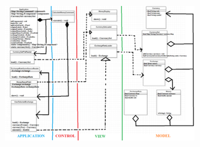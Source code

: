![alt tag](https://github.com/espumita/MoneyCalculator/blob/master/images/MVCA-MoneyCalculatorUml.PNG)
